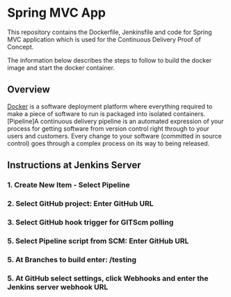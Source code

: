 # Spring MVC App

This repository contains the Dockerfile, Jenkinsfile and code for Spring MVC application which is used for the Continuous Delivery Proof of Concept.

The information below describes the steps to follow to build the docker image and start the docker container.

## Overview

[Docker](https://www.docker.com/) is a software deployment platform where everything required to make a piece of software to run is packaged into isolated containers.
[Pipeline]A continuous delivery pipeline is an automated expression of your process for getting software from version control right through to your users and customers. Every change to your software (committed in source control) goes through a complex process on its way to being released. 

## Instructions at Jenkins Server

### 1. Create New Item - Select Pipeline
### 2. Select GitHub project: Enter GitHub URL
### 3. Select GitHub hook trigger for GITScm polling
### 5. Select Pipeline script from SCM: Enter GitHub URL
### 5. At Branches to build enter: /testing
### 5. At GitHub select settings, click Webhooks and enter the Jenkins server webhook URL
